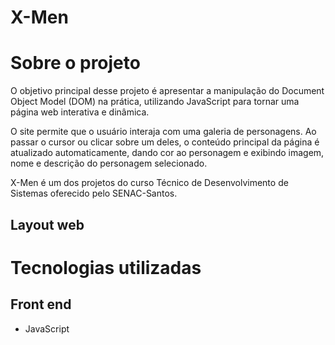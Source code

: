 # X-Men

# Sobre o projeto

O objetivo principal desse projeto é apresentar a manipulação do Document Object Model (DOM) na prática, utilizando JavaScript para tornar uma página web interativa e dinâmica.

O site permite que o usuário interaja com uma galeria de personagens. Ao passar o cursor ou clicar sobre um deles, o conteúdo principal da página é atualizado automaticamente, dando cor ao personagem e exibindo imagem, nome e descrição do personagem selecionado.

X-Men é um dos projetos do curso Técnico de Desenvolvimento de Sistemas oferecido pelo SENAC-Santos.

## Layout web


# Tecnologias utilizadas

## Front end
- JavaScript

